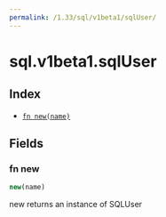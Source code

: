 ```yaml
---
permalink: /1.33/sql/v1beta1/sqlUser/
---
```


# sql.v1beta1.sqlUser



## Index

* [`fn new(name)`](#fn-new)

## Fields

### fn new

```ts
new(name)
```

new returns an instance of SQLUser